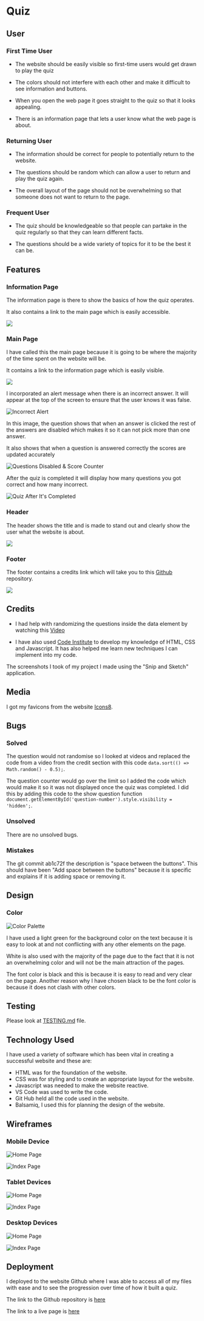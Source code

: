 # Quiz

## User

### First Time User

- The website should be easily visible so first-time users would get drawn to play the quiz

- The colors should not interfere with each other and make it difficult to see information and buttons.

- When you open the web page it goes straight to the quiz so that it looks appealing.

- There is an information page that lets a user know what the web page is about.

### Returning User

- The information should be correct for people to potentially return to the website.

- The questions should be random which can allow a user to return and play the quiz again.

- The overall layout of the page should not be overwhelming so that someone does not want to return to the page.

### Frequent User

- The quiz should be knowledgeable so that people can partake in the quiz regularly so that they can learn different facts.

- The questions should be a wide variety of topics for it to be the best it can be. 

## Features

### Information Page

The information page is there to show the basics of how the quiz operates.

It also contains a link to the main page which is easily accessible.

![](documentation/quiz-info.png)

### Main Page

I have called this the main page because it is going to be where the majority of the time spent on the website will be.

It contains a link to the information page which is easily visible.

![](documentation/quiz-main.png)

I incorporated an alert message when there is an incorrect answer. It will appear at the top of the screen to ensure that the user knows it was false. 

![Incorrect Alert](documentation/incorrect-alert.png)

In this image, the question shows that when an answer is clicked the rest of the answers are disabled which makes it so it can not pick more than one answer.

It also shows that when a question is answered correctly the scores are updated accurately

![Questions Disabled & Score Counter](documentation/question-disabled.png)

After the quiz is completed it will display how many questions you got correct and how many incorrect.

![Quiz After It's Completed](documentation/quiz-finished.png)

### Header

The header shows the title and is made to stand out and clearly show the user what the website is about.

![](documentation/quiz-header.png)

### Footer

The footer contains a credits link which will take you to this [Github](https://github.com/oscarbutler/Quiz) repository.

![](documentation/quiz-footer.png)

## Credits

- I had help with randomizing the questions inside the data element by watching this [Video](https://www.youtube.com/watch?v=rlYincT2Qzc)

- I have also used [Code Institute](https://codeinstitute.net/) to develop my knowledge of HTML, CSS and Javascript. It has also helped me learn new techniques I can implement into my code.

The screenshots I took of my project I made using the "Snip and Sketch" application.

## Media

I got my favicons from the website [Icons8](https://icons8.com/icons).

## Bugs

### Solved

The question would not randomise so I looked at videos and replaced the code from a video from the credit section with this code ```data.sort(() => Math.random() - 0.5);```.

The question counter would go over the limit so I added the code which would make it so it was not displayed once the quiz was completed. I did this by adding this code to the show question function ```document.getElementById('question-number').style.visibility = 'hidden';```.

### Unsolved

There are no unsolved bugs.

### Mistakes

The git commit ab1c72f the description is "space between the buttons". This should have been "Add space between the buttons" because it is specific and explains if it is adding space or removing it.

## Design

### Color

![Color Palette](documentation/palette-quiz.jpg)

I have used a light green for the background color on the text because it is easy to look at and not conflicting with any other elements on the page.

White is also used with the majority of the page due to the fact that it is not an overwhelming color and will not be the main attraction of the pages.

The font color is black and this is because it is easy to read and very clear on the page. Another reason why I have chosen black to be the font color is because it does not clash with other colors.

## Testing

Please look at [TESTING.md](TESTING.md) file.

## Technology Used

I have used a variety of software which has been vital in creating a successful website and these are:

- HTML was for the foundation of the website.
- CSS was for styling and to create an appropriate layout for the website.
- Javascript was needed to make the website reactive.
- VS Code was used to write the code.
- Git Hub held all the code used in the website.
- Balsamiq, I used this for planning the design of the website. 


## Wireframes

### Mobile Device
![Home Page](documentation/sc-phone-home.png)

![Index Page](documentation/sc-phone-index.png)

### Tablet Devices
![Home Page](documentation/sc-ipad-home.png)

![Index Page](documentation/sc-ipad-index.png)

### Desktop Devices

![Home Page](documentation/sc-laptop-home.png)

![Index Page](documentation/sc-laptop-index.png)

## Deployment

I deployed to the website Github where I was able to access all of my files with ease and to see the progression over time of how it built a quiz.

The link to the Github repository is [here](https://github.com/oscarbutler/Quiz)

The link to a live page is [here](https://oscarbutler.github.io/Quiz/index.html)

